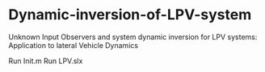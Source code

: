 # Dynamic-inversion-of-LPV-system
Unknown Input Observers and system dynamic inversion for LPV systems: Application to lateral Vehicle Dynamics

Run Init.m
Run LPV.slx
